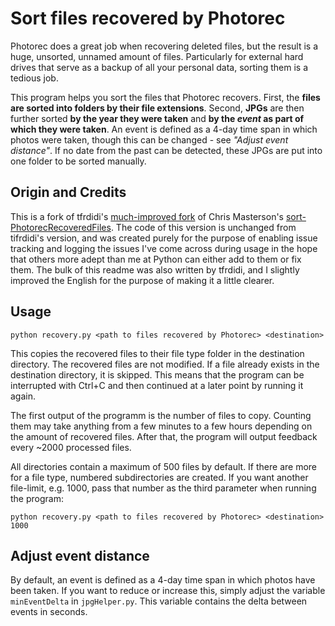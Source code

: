 # Sort files recovered by Photorec

Photorec does a great job when recovering deleted files, but the result is a huge, unsorted, unnamed amount of files. Particularly for external hard drives that serve as a backup of all your personal data, sorting them is a tedious job.

This program helps you sort the files that Photorec recovers. First, the **files are sorted into folders by their file extensions**. Second, **JPGs** are then further sorted **by the year they were taken** and **by the *event* as part of which they were taken**. An event is defined as a 4-day time span in which photos were taken, though this can be changed - see *"Adjust event distance"*. If no date from the past can be detected, these JPGs are put into one folder to be sorted manually.

## Origin and Credits

This is a fork of tfrdidi's [much-improved fork](https://github.com/tfrdidi/sort-PhotorecRecoveredFiles) of Chris Masterson's [sort-PhotorecRecoveredFiles](https://github.com/ChrisMagnuson/sort-PhotorecRecoveredFiles). The code of this version is unchanged from tifrdidi's version, and was created purely for the purpose of enabling issue tracking and logging the issues I've come across during usage in the hope that others more adept than me at Python can either add to them or fix them. The bulk of this readme was also written by tfrdidi, and I slightly improved the English for the purpose of making it a little clearer.

## Usage

```python recovery.py <path to files recovered by Photorec> <destination>```

This copies the recovered files to their file type folder in the destination directory. The recovered files are not modified. If a file already exists in the destination directory, it is skipped. This means that the program can be interrupted with Ctrl+C and then continued at a later point by running it again.

The first output of the programm is the number of files to copy. Counting them may take anything from a few minutes to a few hours depending on the amount of recovered files. After that, the program will output feedback every ~2000 processed files.

All directories contain a maximum of 500 files by default. If there are more for a file type, numbered subdirectories are created. If you want another file-limit, e.g. 1000, pass that number as the third parameter when running the program:

```python recovery.py <path to files recovered by Photorec> <destination> 1000```

## Adjust event distance

By default, an event is defined as a 4-day time span in which photos have been taken. If you want to reduce or increase this, simply adjust the variable ```minEventDelta``` in ```jpgHelper.py```. This variable contains the delta between events in seconds. 
